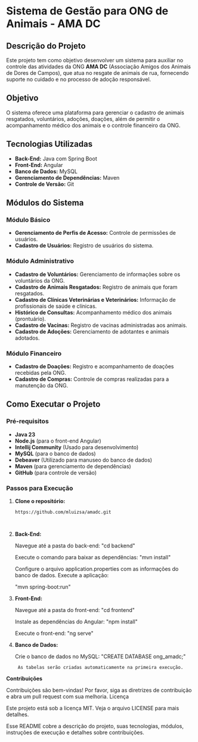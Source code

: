 # Sistema de Gestão para ONG de Animais - AMA DC

## Descrição do Projeto

Este projeto tem como objetivo desenvolver um sistema para auxiliar no controle das atividades da ONG **AMA DC** (Associação Amigos dos Animais de Dores de Campos), que atua no resgate de animais de rua, fornecendo suporte no cuidado e no processo de adoção responsável.

## Objetivo

O sistema oferece uma plataforma para gerenciar o cadastro de animais resgatados, voluntários, adoções, doações, além de permitir o acompanhamento médico dos animais e o controle financeiro da ONG.

## Tecnologias Utilizadas

- **Back-End:** Java com Spring Boot
- **Front-End:** Angular
- **Banco de Dados:** MySQL
- **Gerenciamento de Dependências:** Maven
- **Controle de Versão:** Git

## Módulos do Sistema

### Módulo Básico
- **Gerenciamento de Perfis de Acesso:** Controle de permissões de usuários.
- **Cadastro de Usuários:** Registro de usuários do sistema.

### Módulo Administrativo
- **Cadastro de Voluntários:** Gerenciamento de informações sobre os voluntários da ONG.
- **Cadastro de Animais Resgatados:** Registro de animais que foram resgatados.
- **Cadastro de Clínicas Veterinárias e Veterinários:** Informação de profissionais de saúde e clínicas.
- **Histórico de Consultas:** Acompanhamento médico dos animais (prontuário).
- **Cadastro de Vacinas:** Registro de vacinas administradas aos animais.
- **Cadastro de Adoções:** Gerenciamento de adotantes e animais adotados.

### Módulo Financeiro
- **Cadastro de Doações:** Registro e acompanhamento de doações recebidas pela ONG.
- **Cadastro de Compras:** Controle de compras realizadas para a manutenção da ONG.

## Como Executar o Projeto

### Pré-requisitos

- **Java 23**
- **Node.js** (para o front-end Angular)
- **Intellij Community** (Usado para desenvolvimento)
- **MySQL** (para o banco de dados)
- **Debeaver** (Utilizado para manuseo do banco de dados)
- **Maven** (para gerenciamento de dependências)
- **GitHub** (para controle de versão)

### Passos para Execução

1. **Clone o repositório:**
   ```bash
   https://github.com/mluizsa/amadc.git




2. **Back-End:**

   Navegue até a pasta do back-end:
   "cd backend"

   Execute o comando para baixar as dependências:
   "mvn install"

   Configure o arquivo application.properties com as informações do banco de dados.
   Execute a aplicação:

   "mvn spring-boot:run"


3. **Front-End:**

   Navegue até a pasta do front-end:
   "cd frontend"

   Instale as dependências do Angular:
   "npm install"

   Execute o front-end:
   "ng serve"


4. **Banco de Dados:**

   Crie o banco de dados no MySQL:
   "CREATE DATABASE ong_amadc;"

        As tabelas serão criadas automaticamente na primeira execução.



**Contribuições**

Contribuições são bem-vindas! Por favor, siga as diretrizes de contribuição e abra um pull request com sua melhoria.
Licença

Este projeto está sob a licença MIT. Veja o arquivo LICENSE para mais detalhes.



Esse README cobre a descrição do projeto, suas tecnologias, módulos, instruções de execução e detalhes sobre contribuições.